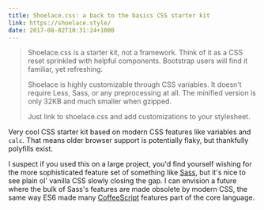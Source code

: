 ```yaml
---
title: Shoelace.css: a back to the basics CSS starter kit
link: https://shoelace.style/
date: 2017-08-02T10:31:24+1000
---
```


> Shoelace.css is a starter kit, not a framework. Think of it as a CSS reset sprinkled with helpful components. Bootstrap users will find it familiar, yet refreshing.
> 
> Shoelace is highly customizable through CSS variables. It doesn’t require Less, Sass, or any preprocessing at all. The minified version is only 32KB and much smaller when gzipped.
> 
> Just link to shoelace.css and add customizations to your stylesheet.

Very cool CSS starter kit based on modern CSS features like variables and `calc`. That means older browser support is potentially flaky, but thankfully polyfills exist.

I suspect if you used this on a large project, you'd find yourself wishing for the more sophisticated feature set of something like [Sass](http://sass-lang.com/), but it's nice to see plain ol' vanilla CSS slowly closing the gap. I can envision a future where the bulk of Sass's features are made obsolete by modern CSS, the same way ES6 made many [CoffeeScript](http://coffeescript.org/) features part of the core language. 